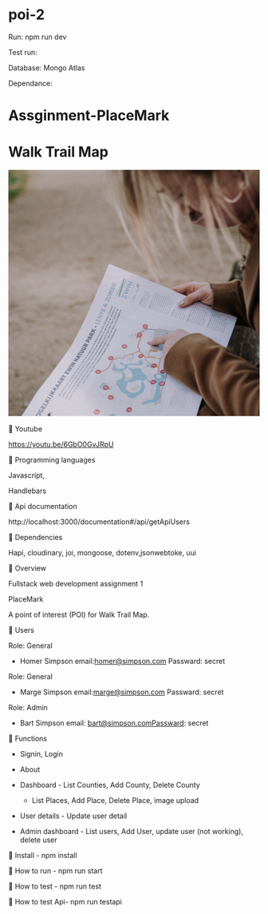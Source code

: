 # poi-2

Run: npm run dev

Test run:

Database: Mongo Atlas

Dependance: 

# Assginment-PlaceMark
# Walk Trail Map

![Alt text](public/images/map0.jpg)

🧚 Youtube

https://youtu.be/6GbO0GvJRpU

🧚 Programming languages

Javascript,

Handlebars

🧚 Api documentation

http://localhost:3000/documentation#/api/getApiUsers
 
🧚 Dependencies

Hapi, cloudinary, joi, mongoose, dotenv,jsonwebtoke, uui

🌱 Overview

Fullstack web development assignment 1

PlaceMark

A point of interest (POI) for Walk Trail Map.

🌱 Users

Role: General

- Homer Simpson	email:homer@simpson.com Passward: secret

Role: General 

- Marge	Simpson	email:marge@simpson.com	Passward: secret

Role: Admin 

- Bart Simpson email: bart@simpson.comPassward: secret

🌱 Functions

- Signin, Login

- About

- Dashboard - List Counties, Add County, Delete County

  - List Places, Add Place, Delete Place, image upload

- User details - Update user detail
    
- Admin dashboard - List users, Add User, update user (not working), delete user


🌱 Install - npm install

🌱 How to run - npm run start

🌱 How to test - npm run test

🌱 How to test Api- npm run testapi